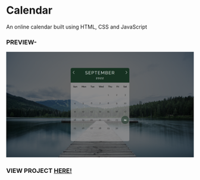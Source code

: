 # Calendar
An online calendar built using HTML, CSS and JavaScript

### PREVIEW-
![COULDN'T LOAD PREVIEW](img/sample.png)

### VIEW PROJECT [HERE!](https://kaavyabaranwal.github.io/Calendar/)
